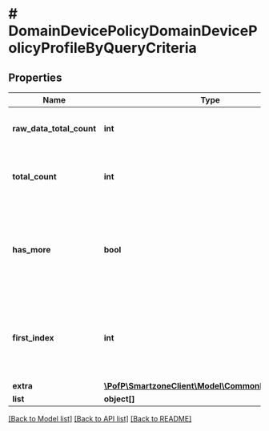 # # DomainDevicePolicyDomainDevicePolicyProfileByQueryCriteria

## Properties

Name | Type | Description | Notes
------------ | ------------- | ------------- | -------------
**raw_data_total_count** | **int** | Total device policy count | [optional]
**total_count** | **int** | Current page device policy count | [optional]
**has_more** | **bool** | Indicates if there are more device policy after the currently displayed list | [optional]
**first_index** | **int** | Index of the first device policy returned out of the complete device policy list | [optional]
**extra** | [**\PofP\SmartzoneClient\Model\CommonRbacMetadata**](CommonRbacMetadata.md) |  | [optional]
**list** | **object[]** |  | [optional]

[[Back to Model list]](../../README.md#models) [[Back to API list]](../../README.md#endpoints) [[Back to README]](../../README.md)
